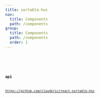 ```yaml
---
title: sortable-hoc
nav:
  title: Components
  path: /components
group:
  title: Components
  path: /components
  order: 1
---
```


<code hideActions='["CSB", "EXTERNAL"]' src="./demo/index.jsx" />


<code hideActions='["CSB", "EXTERNAL"]' src="./demo/drag-handle.jsx" />


### api
https://github.com/clauderic/react-sortable-hoc
